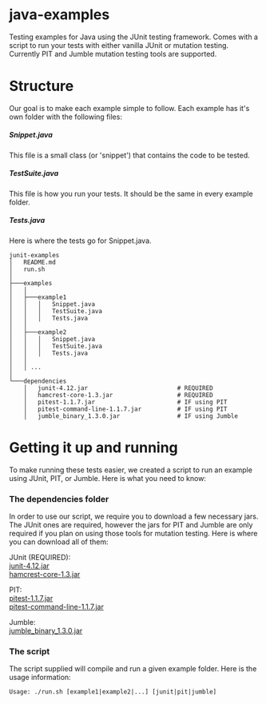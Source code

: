 # java-examples
Testing examples for Java using the JUnit testing framework. Comes with a script to run your tests with either vanilla JUnit or mutation testing. Currently PIT and Jumble mutation testing tools are supported.

# Structure
Our goal is to make each example simple to follow. Each example has it's own folder with the following files:

##### Snippet.java
This file is a small class (or 'snippet') that contains the code to be tested.

##### TestSuite.java
This file is how you run your tests. It should be the same in every example folder.

##### Tests.java
Here is where the tests go for Snippet.java.

```
junit-examples
│   README.md
│   run.sh
│
├───examples
│   │
│   ├───example1
│   │   │   Snippet.java
│   │   │   TestSuite.java
│   │   │   Tests.java
│   │
│   ├───example2
│   │   │   Snippet.java
│   │   │   TestSuite.java
│   │   │   Tests.java
│   │
│   │ ...
│
└───dependencies
    │   junit-4.12.jar                         # REQUIRED
    │   hamcrest-core-1.3.jar                  # REQUIRED
    │   pitest-1.1.7.jar                       # IF using PIT
    │   pitest-command-line-1.1.7.jar          # IF using PIT
    │   jumble_binary_1.3.0.jar                # IF using Jumble

```

# Getting it up and running
To make running these tests easier, we created a script to run an example using JUnit, PIT, or Jumble. Here is what you need to know:

### The dependencies folder
In order to use our script, we require you to download a few necessary jars. The JUnit ones are required, however the jars for PIT and Jumble are only required if you plan on using those tools for mutation testing. Here is where you can download all of them:

JUnit (REQUIRED):  
[junit-4.12.jar](http://search.maven.org/remotecontent?filepath=junit/junit/4.12/junit-4.12.jar)  
[hamcrest-core-1.3.jar](http://search.maven.org/remotecontent?filepath=org/hamcrest/hamcrest-core/1.3/hamcrest-core-1.3.jar)  

PIT:  
[pitest-1.1.7.jar](https://github.com/hcoles/pitest/releases/download/pitest-parent-1.1.7/pitest-1.1.7.jar)  
[pitest-command-line-1.1.7.jar](https://github.com/hcoles/pitest/releases/download/pitest-parent-1.1.7/pitest-command-line-1.1.7.jar)  

Jumble:  
[jumble_binary_1.3.0.jar](http://sourceforge.net/projects/jumble/files/latest/download?source=typ_redirect)    

### The script

The script supplied will compile and run a given example folder. Here is the usage information:

```
Usage: ./run.sh [example1|example2|...] [junit|pit|jumble]
```
